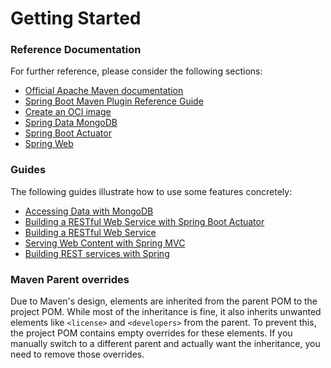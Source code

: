 # Getting Started

### Reference Documentation
For further reference, please consider the following sections:

* [Official Apache Maven documentation](https://maven.apache.org/guides/index.html)
* [Spring Boot Maven Plugin Reference Guide](https://docs.spring.io/spring-boot/3.3.8/maven-plugin)
* [Create an OCI image](https://docs.spring.io/spring-boot/3.3.8/maven-plugin/build-image.html)
* [Spring Data MongoDB](https://docs.spring.io/spring-boot/3.3.8/reference/data/nosql.html#data.nosql.mongodb)
* [Spring Boot Actuator](https://docs.spring.io/spring-boot/3.3.8/reference/actuator/index.html)
* [Spring Web](https://docs.spring.io/spring-boot/3.3.8/reference/web/servlet.html)

### Guides
The following guides illustrate how to use some features concretely:

* [Accessing Data with MongoDB](https://spring.io/guides/gs/accessing-data-mongodb/)
* [Building a RESTful Web Service with Spring Boot Actuator](https://spring.io/guides/gs/actuator-service/)
* [Building a RESTful Web Service](https://spring.io/guides/gs/rest-service/)
* [Serving Web Content with Spring MVC](https://spring.io/guides/gs/serving-web-content/)
* [Building REST services with Spring](https://spring.io/guides/tutorials/rest/)

### Maven Parent overrides

Due to Maven's design, elements are inherited from the parent POM to the project POM.
While most of the inheritance is fine, it also inherits unwanted elements like `<license>` and `<developers>` from the parent.
To prevent this, the project POM contains empty overrides for these elements.
If you manually switch to a different parent and actually want the inheritance, you need to remove those overrides.

